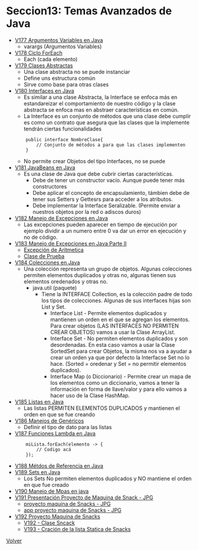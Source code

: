 # Seccion13: Temas Avanzados de Java
* [V177 Argumentos Variables en Java](V177_Argumentos_Variables_en_Java/src/ArgumentosVariables.java)
    - varargs (Argumentos Variables)
* [V178 Ciclo ForEach](V178_Ciclo_ForEach_en_Java/src/ForEach.java)
    - Each (cada elemento)
* [V179 Clases Abstractas](V179_Clases_Abstractas_en_Java/src/ClaseAbstracta.java)
    - Una clase abstracta no se puede instanciar
    - Define uns estructura común
    - Sirve como base para otras clases
* [V180 Interfaces en Java](V180_Interfaces_en_Java/src/Traductor.java)
    - Es similar a una clase Abstracta, la Interface se enfoca más en estandareizar el
        comportamiento de nuestro código y la clase abstracta se enfoca mas en abstraer
        características en común. 
    - La Interface es un conjunto de métodos que una clase debe cumplir  
        es como un contrato que asegura que las clases que la implemente
        tendrán ciertas funcionalidades
    ```
        public interface NombreClase{
            // Conjunto de métodos a para que las clases implementen
        }
    ```
    - No permite crear Objetos del tipo Interfaces, no se puede
* [V181 JavaBeans en Java](V181_JavaBeans_en_Java/src/JavaBeans.java)
    - Es una clase de Java que debe cubrir ciertas características.
        * Debe de tener un constructor vacío. Aunque puede tener más constructores
        * Debe aplicar el concepto de encapsulamiento, támbien debe de tener 
            sus Setters y Gettesrs para acceder a los atributos.
        * Debe implementar la Interface Seralizable. (Permite enviar a nuestros
            objetos por la red o adiscos duros)
* [V182 Manejo de Excepciones en Java](V182_Manjejo_de_Excepciones_en_Java/src/excepciones)
    - Las excepciones pueden aparecer en tiempo de ejecución
        por ejemplo dividir a un numero entre 0 va dar un error en ejecución y no de código.
* [V183 Manejo de Excepciones en Java Parte II](V183_Manjejo_de_Excepciones_en_Java_Parte_II/src/excepciones/)
    * [Excepción de Aritmetica](V183_Manjejo_de_Excepciones_en_Java_Parte_II/src/excepciones/Aritmetica.java)
    * [Clase de Prueba](V183_Manjejo_de_Excepciones_en_Java_Parte_II/src/excepciones/PruebaAritmetica.java)
* [V184 Colecciones en Java](V184_Colecciones_en_Java/Docs/Colecciones.jpg)
    - Una colección representa un grupo de objetos. Algunas colecciones permiten elementos duplicados
        y otras no, algunas tienen sus elementos oredenados y otras no. 
        * java.util (paquete)
            - Tiene la INTERFACE Collection, es la colección padre de todo los tipos de colecciones.
                Algunas de sus interfaces hijas son List y Set.
                - Interface List - Permite elementos duplicados y mantienen un orden en el que se agregan
                    los elementos.
                    Para crear objetos (LAS INTERFACES NO PERMITEN CREAR OBJETOS) vamos a usar
                    la Clase ArrayList.
                - Interface Set - No permiten elementos duplicados y son desordenadas. En esta caso
                    vamos a usar la Clase SortedSet para crear Objetos, la misma nos va a ayudar
                    a crear un orden ya que por defecto la Interfacse Set no lo hace. (Sorted = oredenar y Set = no
                    permitir elementos duplicados).
                - Interface Map (o Diccionario) - Permite crear un mapa de los elementos como un diccionario,
                    vamos a tener la información en forma de llave/valor y para ello vamos a hacer 
                        uso de la Clase HashMap.
* [V185 Listas en Java](V185_Listas_en_Java/src/Listas.java)
    - Las listas PERMITEN ELEMENTOS DUPLICADOS y mantienen el orden en que se fue creando
* [V186 Manejos de Genéricos](V186_Manejo_de_Genericos/src/Listas.java)
    - Definir el tipo de dato para las listas
* [V187 Funciones Lambda en Java](V187_Funciones_Lambda/src/Listas.java)
    ```
        miLista.forEach(elemento -> {
            // Codigo acá
        });
    ``` 
* [V188 Métdos de Referencia en Java](V188_Metodos_de_Referencia_en_Java/src/Listas.java)
* [V189 Sets en Java](V189_Sets_en_Java/src/Sets.java)
    - Los Sets No permiten elementos duplicados y NO mantiene el orden en que fue creado
* [V190 Manejo de Mpas en java](V190_Manejo_de_Mapas/src/Mapa.java)
* [V191 Presentación Proyecto de Maquina de Snack - JPG](V191_Proyecto_de_Maquina_de_Snack/Docs/proyecto-maquina-de-Snacks.jpg)
    - [proyecto maquina de Snacks - JPG](V191_Proyecto_de_Maquina_de_Snack/Docs/proyecto-maquina-de-Snacks.jpg)
    - [app proyecto maquina de Snacks - JPG](V191_Proyecto_de_Maquina_de_Snack/Docs/app-proyecto-maquina-de-Snacks.jpg)
* [V192 Proyecto Maquina de Snacks](V193_Cracion_de_la_Lista_de_Sncacks/src/maquina_snacks)
    - [V192 - Clase Sncack](V193_Cracion_de_la_Lista_de_Sncacks/src/maquina_snacks/Snack.java)
    - [V193 - Cración de la lista Statica de Snacks](V193_Cracion_de_la_Lista_de_Sncacks/src/maquina_snacks/Snacks.java)
                        

[Volver](../)